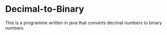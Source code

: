# Decimal-to-Binary
This is a programme written in java that converts decimal numbers to binary numbers
